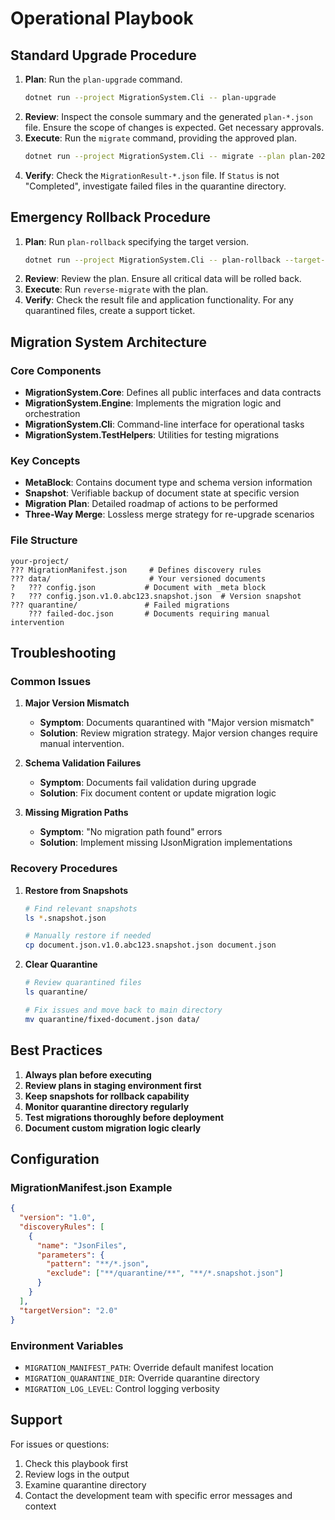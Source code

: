 # Operational Playbook

## Standard Upgrade Procedure

1. **Plan**: Run the `plan-upgrade` command.
   ```bash
   dotnet run --project MigrationSystem.Cli -- plan-upgrade
   ```
2. **Review**: Inspect the console summary and the generated `plan-*.json` file. Ensure the scope of changes is expected. Get necessary approvals.
3. **Execute**: Run the `migrate` command, providing the approved plan.
   ```bash
   dotnet run --project MigrationSystem.Cli -- migrate --plan plan-20250922192800.json
   ```
4. **Verify**: Check the `MigrationResult-*.json` file. If `Status` is not "Completed", investigate failed files in the quarantine directory.

## Emergency Rollback Procedure

1. **Plan**: Run `plan-rollback` specifying the target version.
   ```bash
   dotnet run --project MigrationSystem.Cli -- plan-rollback --target-version 1.0
   ```
2. **Review**: Review the plan. Ensure all critical data will be rolled back.
3. **Execute**: Run `reverse-migrate` with the plan.
4. **Verify**: Check the result file and application functionality. For any quarantined files, create a support ticket.

## Migration System Architecture

### Core Components

- **MigrationSystem.Core**: Defines all public interfaces and data contracts
- **MigrationSystem.Engine**: Implements the migration logic and orchestration
- **MigrationSystem.Cli**: Command-line interface for operational tasks
- **MigrationSystem.TestHelpers**: Utilities for testing migrations

### Key Concepts

- **MetaBlock**: Contains document type and schema version information
- **Snapshot**: Verifiable backup of document state at specific version
- **Migration Plan**: Detailed roadmap of actions to be performed
- **Three-Way Merge**: Lossless merge strategy for re-upgrade scenarios

### File Structure

```
your-project/
??? MigrationManifest.json     # Defines discovery rules
??? data/                      # Your versioned documents
?   ??? config.json           # Document with _meta block
?   ??? config.json.v1.0.abc123.snapshot.json  # Version snapshot
??? quarantine/               # Failed migrations
    ??? failed-doc.json       # Documents requiring manual intervention
```

## Troubleshooting

### Common Issues

1. **Major Version Mismatch**
   - **Symptom**: Documents quarantined with "Major version mismatch"
   - **Solution**: Review migration strategy. Major version changes require manual intervention.

2. **Schema Validation Failures**
   - **Symptom**: Documents fail validation during upgrade
   - **Solution**: Fix document content or update migration logic

3. **Missing Migration Paths**
   - **Symptom**: "No migration path found" errors
   - **Solution**: Implement missing IJsonMigration implementations

### Recovery Procedures

1. **Restore from Snapshots**
   ```bash
   # Find relevant snapshots
   ls *.snapshot.json
   
   # Manually restore if needed
   cp document.json.v1.0.abc123.snapshot.json document.json
   ```

2. **Clear Quarantine**
   ```bash
   # Review quarantined files
   ls quarantine/
   
   # Fix issues and move back to main directory
   mv quarantine/fixed-document.json data/
   ```

## Best Practices

1. **Always plan before executing**
2. **Review plans in staging environment first**
3. **Keep snapshots for rollback capability**
4. **Monitor quarantine directory regularly**
5. **Test migrations thoroughly before deployment**
6. **Document custom migration logic clearly**

## Configuration

### MigrationManifest.json Example

```json
{
  "version": "1.0",
  "discoveryRules": [
    {
      "name": "JsonFiles",
      "parameters": {
        "pattern": "**/*.json",
        "exclude": ["**/quarantine/**", "**/*.snapshot.json"]
      }
    }
  ],
  "targetVersion": "2.0"
}
```

### Environment Variables

- `MIGRATION_MANIFEST_PATH`: Override default manifest location
- `MIGRATION_QUARANTINE_DIR`: Override quarantine directory
- `MIGRATION_LOG_LEVEL`: Control logging verbosity

## Support

For issues or questions:
1. Check this playbook first
2. Review logs in the output
3. Examine quarantine directory
4. Contact the development team with specific error messages and context